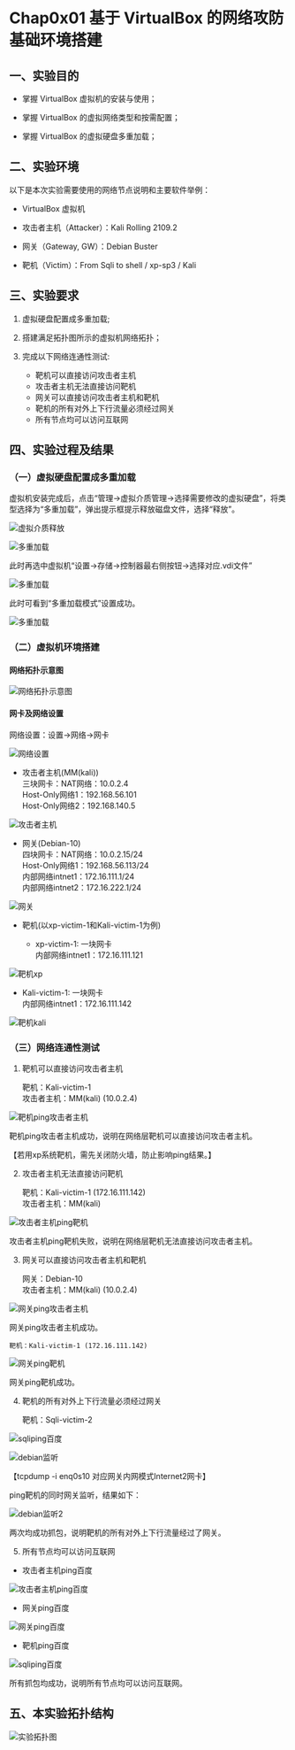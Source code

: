# **Chap0x01 基于 VirtualBox 的网络攻防基础环境搭建**
## **一、实验目的**

* 掌握 VirtualBox 虚拟机的安装与使用；

* 掌握 VirtualBox 的虚拟网络类型和按需配置；

* 掌握 VirtualBox 的虚拟硬盘多重加载；

## **二、实验环境**

以下是本次实验需要使用的网络节点说明和主要软件举例：

* VirtualBox 虚拟机

* 攻击者主机（Attacker）：Kali Rolling 2109.2

* 网关（Gateway, GW）：Debian Buster

* 靶机（Victim）：From Sqli to shell / xp-sp3 / Kali

## **三、实验要求**

1. 虚拟硬盘配置成多重加载;

2. 搭建满足拓扑图所示的虚拟机网络拓扑；

3. 完成以下网络连通性测试:
    - 靶机可以直接访问攻击者主机
    - 攻击者主机无法直接访问靶机
    - 网关可以直接访问攻击者主机和靶机
    - 靶机的所有对外上下行流量必须经过网关
    - 所有节点均可以访问互联网

## **四、实验过程及结果**

### （一）虚拟硬盘配置成多重加载
虚拟机安装完成后，点击“管理->虚拟介质管理->选择需要修改的虚拟硬盘”，将类型选择为“多重加载”，弹出提示框提示释放磁盘文件，选择“释放”。

![虚拟介质释放](./image/多重加载1.png)

![多重加载](./image/多重加载2.png)

此时再选中虚拟机“设置->存储->控制器最右侧按钮->选择对应.vdi文件”

![多重加载](./image/多重加载4.png)

此时可看到“多重加载模式”设置成功。

![多重加载](./image/多重加载5.png)

### （二）虚拟机环境搭建

#### 网络拓扑示意图

![网络拓扑示意图](./image/网络拓扑图.png)

#### 网卡及网络设置

网络设置：设置->网络->网卡

![网络设置](./image/网络设置.png)

* 攻击者主机(MM(kali))  
  三块网卡：NAT网络：10.0.2.4  
           Host-Only网络1：192.168.56.101  
           Host-Only网络2：192.168.140.5

![攻击者主机](./image/攻击者主机.png)

* 网关(Debian-10)  
  四块网卡：NAT网络：10.0.2.15/24  
           Host-Only网络1：192.168.56.113/24  
           内部网络intnet1：172.16.111.1/24  
           内部网络intnet2：172.16.222.1/24

![网关](./image/网关.png)

* 靶机(以xp-victim-1和Kali-victim-1为例)

    - xp-victim-1: 一块网卡   
    内部网络intnet1：172.16.111.121

![靶机xp](./image/靶机xp.png)  

- Kali-victim-1: 一块网卡   
    内部网络intnet1：172.16.111.142

![靶机kali](./image/靶机kali.png)

### （三）网络连通性测试

1. 靶机可以直接访问攻击者主机

    靶机：Kali-victim-1  
    攻击者主机：MM(kali) (10.0.2.4)

![靶机ping攻击者主机](./image/靶机ping攻击者主机.png)

靶机ping攻击者主机成功，说明在网络层靶机可以直接访问攻击者主机。  

【若用xp系统靶机，需先关闭防火墙，防止影响ping结果。】

2. 攻击者主机无法直接访问靶机

    靶机：Kali-victim-1 (172.16.111.142)  
    攻击者主机：MM(kali)

![攻击者主机ping靶机](./image/攻击者主机ping靶机.png)

攻击者主机ping靶机失败，说明在网络层靶机无法直接访问攻击者主机。

3. 网关可以直接访问攻击者主机和靶机

    网关：Debian-10  
    攻击者主机：MM(kali) (10.0.2.4)  

![网关ping攻击者主机](./image/网关ping攻击者主机.png)

网关ping攻击者主机成功。

    靶机：Kali-victim-1 (172.16.111.142)

![网关ping靶机](./image/网关ping靶机.png)

网关ping靶机成功。

4. 靶机的所有对外上下行流量必须经过网关

    靶机：Sqli-victim-2

![sqliping百度](./image/sqliping百度.png)

![debian监听](./image/debian监听.png)

【tcpdump -i enq0s10 对应网关内网模式Internet2网卡】

ping靶机的同时网关监听，结果如下：

![debian监听2](./image/debian监听2.png)

两次均成功抓包，说明靶机的所有对外上下行流量经过了网关。

5. 所有节点均可以访问互联网

- 攻击者主机ping百度

![攻击者主机ping百度](./image/攻击者主机ping百度.png)

 - 网关ping百度

 ![网关ping百度](./image/网关ping百度.png)

 - 靶机ping百度

 ![sqliping百度](./image/sqliping百度.png)

 所有抓包均成功，说明所有节点均可以访问互联网。

 ## **五、本实验拓扑结构**

 ![实验拓扑图](./image/实验拓扑图.png)